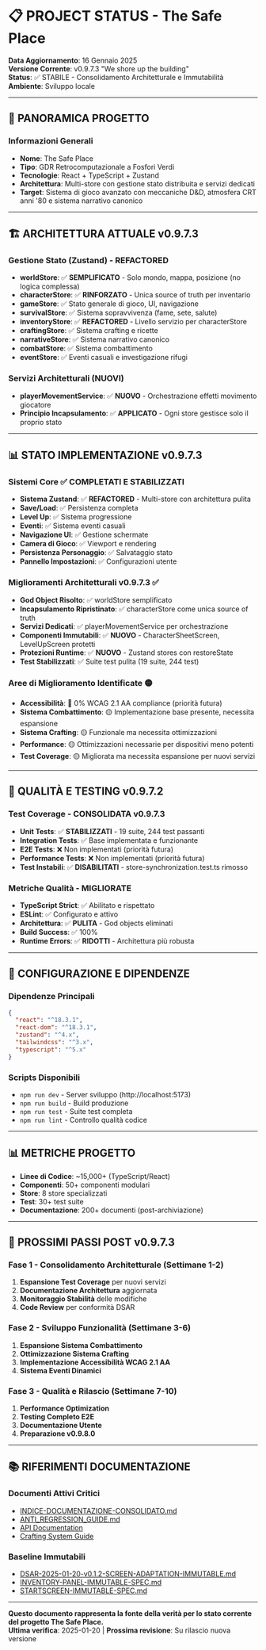 # 📋 PROJECT STATUS - The Safe Place

**Data Aggiornamento**: 16 Gennaio 2025  
**Versione Corrente**: v0.9.7.3 "We shore up the building"  
**Status**: ✅ STABILE - Consolidamento Architetturale e Immutabilità  
**Ambiente**: Sviluppo locale

---

## 🎯 PANORAMICA PROGETTO

### Informazioni Generali
- **Nome**: The Safe Place
- **Tipo**: GDR Retrocomputazionale a Fosfori Verdi
- **Tecnologie**: React + TypeScript + Zustand
- **Architettura**: Multi-store con gestione stato distribuita e servizi dedicati
- **Target**: Sistema di gioco avanzato con meccaniche D&D, atmosfera CRT anni '80 e sistema narrativo canonico

---

## 🏗️ ARCHITETTURA ATTUALE v0.9.7.3

### Gestione Stato (Zustand) - REFACTORED
- **worldStore**: ✅ **SEMPLIFICATO** - Solo mondo, mappa, posizione (no logica complessa)
- **characterStore**: ✅ **RINFORZATO** - Unica source of truth per inventario
- **gameStore**: ✅ Stato generale di gioco, UI, navigazione
- **survivalStore**: ✅ Sistema sopravvivenza (fame, sete, salute)
- **inventoryStore**: ✅ **REFACTORED** - Livello servizio per characterStore
- **craftingStore**: ✅ Sistema crafting e ricette
- **narrativeStore**: ✅ Sistema narrativo canonico
- **combatStore**: ✅ Sistema combattimento
- **eventStore**: ✅ Eventi casuali e investigazione rifugi

### Servizi Architetturali (NUOVI)
- **playerMovementService**: ✅ **NUOVO** - Orchestrazione effetti movimento giocatore
- **Principio Incapsulamento**: ✅ **APPLICATO** - Ogni store gestisce solo il proprio stato

---

## 📊 STATO IMPLEMENTAZIONE v0.9.7.3

### Sistemi Core ✅ COMPLETATI E STABILIZZATI
- **Sistema Zustand**: ✅ **REFACTORED** - Multi-store con architettura pulita
- **Save/Load**: ✅ Persistenza completa
- **Level Up**: ✅ Sistema progressione
- **Eventi**: ✅ Sistema eventi casuali
- **Navigazione UI**: ✅ Gestione schermate
- **Camera di Gioco**: ✅ Viewport e rendering
- **Persistenza Personaggio**: ✅ Salvataggio stato
- **Pannello Impostazioni**: ✅ Configurazioni utente

### Miglioramenti Architetturali v0.9.7.3 ✅
- **God Object Risolto**: ✅ worldStore semplificato
- **Incapsulamento Ripristinato**: ✅ characterStore come unica source of truth
- **Servizi Dedicati**: ✅ playerMovementService per orchestrazione
- **Componenti Immutabili**: ✅ **NUOVO** - CharacterSheetScreen, LevelUpScreen protetti
- **Protezioni Runtime**: ✅ **NUOVO** - Zustand stores con restoreState
- **Test Stabilizzati**: ✅ Suite test pulita (19 suite, 244 test)

### Aree di Miglioramento Identificate 🟡
- **Accessibilità**: 🔴 0% WCAG 2.1 AA compliance (priorità futura)
- **Sistema Combattimento**: 🟡 Implementazione base presente, necessita espansione
- **Sistema Crafting**: 🟡 Funzionale ma necessita ottimizzazioni
- **Performance**: 🟡 Ottimizzazioni necessarie per dispositivi meno potenti
- **Test Coverage**: 🟡 Migliorata ma necessita espansione per nuovi servizi

---

## 🧪 QUALITÀ E TESTING v0.9.7.2

### Test Coverage - CONSOLIDATA v0.9.7.3
- **Unit Tests**: ✅ **STABILIZZATI** - 19 suite, 244 test passanti
- **Integration Tests**: ✅ Base implementata e funzionante
- **E2E Tests**: ❌ Non implementati (priorità futura)
- **Performance Tests**: ❌ Non implementati (priorità futura)
- **Test Instabili**: ✅ **DISABILITATI** - store-synchronization.test.ts rimosso

### Metriche Qualità - MIGLIORATE
- **TypeScript Strict**: ✅ Abilitato e rispettato
- **ESLint**: ✅ Configurato e attivo
- **Architettura**: ✅ **PULITA** - God objects eliminati
- **Build Success**: ✅ 100%
- **Runtime Errors**: ✅ **RIDOTTI** - Architettura più robusta

---

## 🔧 **CONFIGURAZIONE E DIPENDENZE**

### **Dipendenze Principali**
```json
{
  "react": "^18.3.1",
  "react-dom": "^18.3.1",
  "zustand": "^4.x",
  "tailwindcss": "^3.x",
  "typescript": "^5.x"
}
```

### **Scripts Disponibili**
- `npm run dev` - Server sviluppo (http://localhost:5173)
- `npm run build` - Build produzione
- `npm run test` - Suite test completa
- `npm run lint` - Controllo qualità codice

---

## 📊 **METRICHE PROGETTO**

- **Linee di Codice**: ~15,000+ (TypeScript/React)
- **Componenti**: 50+ componenti modulari
- **Store**: 8 store specializzati
- **Test**: 30+ test suite
- **Documentazione**: 200+ documenti (post-archiviazione)

---

## 🚀 PROSSIMI PASSI POST v0.9.7.3

### Fase 1 - Consolidamento Architetturale (Settimane 1-2)
1. **Espansione Test Coverage** per nuovi servizi
2. **Documentazione Architettura** aggiornata
3. **Monitoraggio Stabilità** delle modifiche
4. **Code Review** per conformità DSAR

### Fase 2 - Sviluppo Funzionalità (Settimane 3-6)
1. **Espansione Sistema Combattimento**
2. **Ottimizzazione Sistema Crafting**
3. **Implementazione Accessibilità WCAG 2.1 AA**
4. **Sistema Eventi Dinamici**

### Fase 3 - Qualità e Rilascio (Settimane 7-10)
1. **Performance Optimization**
2. **Testing Completo E2E**
3. **Documentazione Utente**
4. **Preparazione v0.9.8.0**

---

## 📚 **RIFERIMENTI DOCUMENTAZIONE**

### **Documenti Attivi Critici**
- [INDICE-DOCUMENTAZIONE-CONSOLIDATO.md](./INDICE-DOCUMENTAZIONE-CONSOLIDATO.md)
- [ANTI_REGRESSION_GUIDE.md](../ANTI_REGRESSION_GUIDE.md)
- [API Documentation](./api/api-documentation.md)
- [Crafting System Guide](./crafting-system/CRAFTING-SYSTEM-GUIDE.md)

### **Baseline Immutabili**
- [DSAR-2025-01-20-v0.1.2-SCREEN-ADAPTATION-IMMUTABLE.md](./dsar/DSAR-2025-01-20-v0.1.2-SCREEN-ADAPTATION-IMMUTABLE.md)
- [INVENTORY-PANEL-IMMUTABLE-SPEC.md](./dsar/INVENTORY-PANEL-IMMUTABLE-SPEC.md)
- [STARTSCREEN-IMMUTABLE-SPEC.md](./dsar/STARTSCREEN-IMMUTABLE-SPEC.md)

---

**Questo documento rappresenta la fonte della verità per lo stato corrente del progetto The Safe Place.**  
**Ultima verifica**: 2025-01-20 | **Prossima revisione**: Su rilascio nuova versione